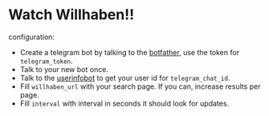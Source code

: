 # Watch Willhaben!!
configuration:
 - Create a telegram bot by talking to the [botfather](https://t.me/botfather), use the token for `telegram_token`.
 - Talk to your new bot once.
 - Talk to the [userinfobot](https://telegram.me/userinfobot) to get your user id for `telegram_chat_id`.
 - Fill `willhaben_url` with your search page. If you can, increase results per page.
 - Fill `interval` with interval in seconds it should look for updates.